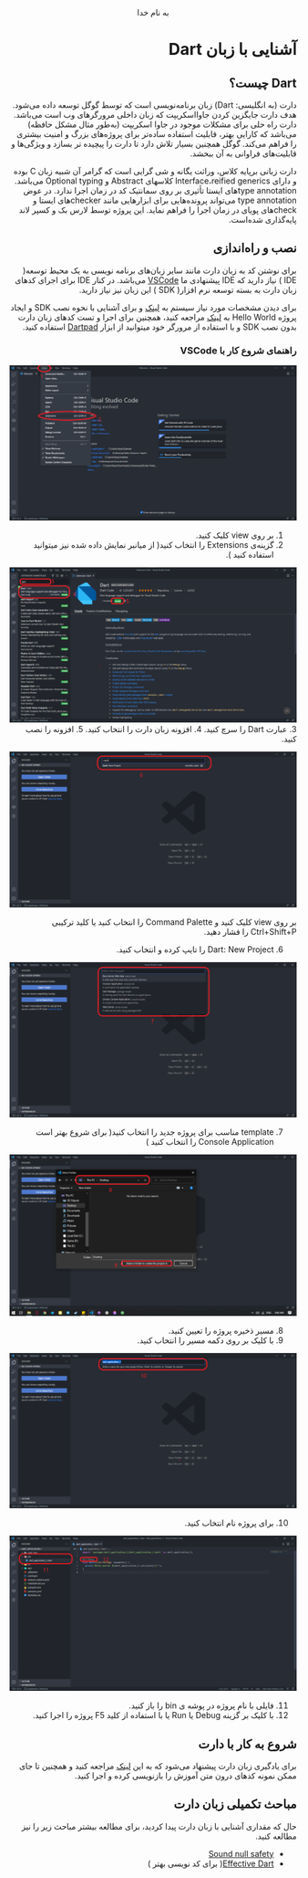 <div dir=rtl align="center">
به نام خدا
</div>
<div dir="rtl" align='right'>
  
# آشنایی با زبان Dart

## Dart چیست؟

دارت (به انگلیسی: Dart) زبان برنامه‌نویسی‌ است که توسط گوگل توسعه داده می‌شود. هدف دارت جایگزین کردن جاوااسکریپت که زبان داخلی مرورگرهای وب است می‌باشد. دارت راه حلی برای مشکلات موجود در جاوا اسکریپت (به‌طور مثال مشکل حافظه) می‌باشد که کارایی بهتر، قابلیت استفاده ساده‌تر برای پروژه‌های بزرگ و امنیت بیشتری را فراهم می‌کند. گوگل همچنین بسیار تلاش دارد تا دارت را پیچیده تر بسازد و ویژگی‌ها و قابلیت‌های فراوانی به آن ببخشد.

دارت زبانی برپایه کلاس، وراثت یگانه و شی گرایی است که گرامر آن شبیه زبان C بوده و دارای Interface،reified generics کلاسهای Abstract و Optional typing می‌باشد. type annotationهای ایستا تأثیری بر روی سمانتیک کد در زمان اجرا ندارد. در عوض type annotation می‌تواند پرونده‌هایی برای ابزارهایی مانند checkerهای ایستا و checkهای پویای در زمان اجرا را فراهم نماید. این پروژه توسط لارس بک و کسپر لاند پایه‌گذاری شده‌است.

## نصب و راه‌اندازی

برای نوشتن کد به زبان دارت مانند سایر زبان‌های برنامه نویسی به یک محیط توسعه( IDE ) نیاز دارید که IDE پیشنهادی ما [VSCode](https://code.visualstudio.com/) می‌باشد. در کنار IDE برای اجرای کدهای زبان دارت به بسته توسعه نرم افزار( SDK ) این زبان نیز نیاز دارید. 

برای دیدن مشخصات  مورد نیاز سیستم به [لینک](https://dart.dev/get-dart#system-requirements) و 
برای آشنایی با نحوه نصب SDK و ایجاد پروژه Hello World  به [لینک](https://dart.dev/tutorials/server/get-started) مراجعه کنید، همچنین برای اجرا و تست کدهای زبان دارت بدون نصب SDK و با استفاده از مرورگر خود  میتوانید از ابزار [Dartpad](https://dart.dev/tools/dartpad) استفاده کنید.
  
  
### راهنمای شروع کار با VSCode 

![vscode1](https://github.com/MARS-JSU/Internship-Documents/blob/Mobile/Mobile%20Docs/Phase01-Dart/vscode1.png)
  
1. بر روی view کلیک کنید.
2. گزینه‌ی Extensions را انتخاب کنید( از میانبر نمایش داده شده نیز میتوانید استفاده کنید ).
  
![vscode2](https://github.com/MARS-JSU/Internship-Documents/blob/Mobile/Mobile%20Docs/Phase01-Dart/vscode2.png)
3. عبارت Dart را سرچ کنید.
4. افزونه‌ زبان دارت را انتخاب کنید.
5. افزونه را نصب کنید.
  
  
![vscode3](https://github.com/MARS-JSU/Internship-Documents/blob/Mobile/Mobile%20Docs/Phase01-Dart/vscode3.png)
  
بر روی view کلیک کنید و  Command Palette را انتخاب کنید یا کلید ترکیبی Ctrl+Shift+P را فشار دهید.

6. Dart: New Project را تایپ کرده و انتخاب کنید.

![vscode4](https://github.com/MARS-JSU/Internship-Documents/blob/Mobile/Mobile%20Docs/Phase01-Dart/vscode4.png)
  
7. template مناسب برای پروژه جدید را انتخاب کنید( برای شروع بهتر است Console Application را انتخاب کنید )

![vscode5](https://github.com/MARS-JSU/Internship-Documents/blob/Mobile/Mobile%20Docs/Phase01-Dart/vscode5.png)
  
8. مسیر ذخیره پروژه را تعیین کنید.
9. با کلیک بر روی دکمه مسیر را انتخاب کنید.


![vscode6](https://github.com/MARS-JSU/Internship-Documents/blob/Mobile/Mobile%20Docs/Phase01-Dart/vscode6.png)
    
10. برای پروژه نام انتخاب کنید.

![vscode7](https://github.com/MARS-JSU/Internship-Documents/blob/Mobile/Mobile%20Docs/Phase01-Dart/vscode7.png)
  
11. فایلی با نام پروژه در پوشه ی bin را باز کنید. 
12. با کلیک بر گزینه Debug یا Run  یا با استفاده از کلید F5 پروژه را اجرا کنید. 


## شروع به کار با دارت

برای یادگیری زبان دارت پیشنهاد می‌شود که به این [لینک](https://dart.dev/guides/language/language-tour) مراجعه کنید و همچنین تا جای ممکن نمونه‌ کدهای درون متن آموزش را بازنویسی کرده و اجرا کنید.

## مباحث تکمیلی زبان دارت

حال که مقداری آشنایی با زبان دارت پیدا کردید، برای مطالعه بیشتر مباحث زیر را نیز مطالعه کنید.
* [Sound null safety](https://dart.dev/null-safety)
* [Effective Dart](https://dart.dev/guides/language/effective-dart)( برای کد نویسی بهتر )

</div>
